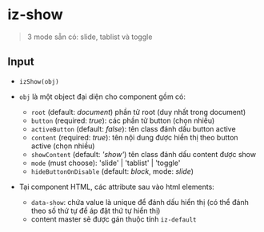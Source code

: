 # iz-show

> 3 mode sẵn có: slide, tablist và toggle

## Input

- `izShow(obj)`

- `obj` là một object đại diện cho component gồm có:

  - `root` (default: _document_) phần tử root (duy nhất trong document)
  - `button` (required: _true_): các phần tử button (chọn nhiều)
  - `activeButton` (default: _false_): tên class đánh dấu button active
  - `content` (required: _true_): tên nội dung được hiển thị theo button active (chọn nhiều)
  - `showContent` (default: _'show'_) tên class đánh dấu content được show
  - `mode` (must choose): 'slide' | 'tablist' | 'toggle'
  - `hideButtonOnDisable` (default: _block_, mode: _slide_)

- Tại component HTML, các attribute sau vào html elements:
  - `data-show`: chứa value là unique để đánh dấu hiển thị (có thể đánh theo số thứ tự để áp đặt thứ tự hiển thị)
  - content master sẽ được gán thuộc tính `iz-default`
